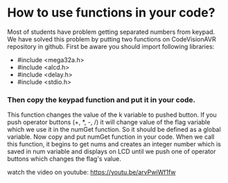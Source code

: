 # How to use functions in your code?
Most of students have problem getting separated numbers from keypad.
We have solved this problem by putting two functions on CodeVisionAVR repository in github.
First be aware you should import following libraries:
  *  #include <mega32a.h>
  *  #include <alcd.h>
  *  #include <delay.h>
  *  #include <stdio.h>
### Then copy the keypad function and put it in your code.
This function changes the value of the k variable to pushed button.
If you push operator buttons (+, *, -, /) it will change value of the flag variable which we use it in the numGet function. 
So it should be defined as a global variable.
Now copy and put numGet function in your code. When we call this function, it begins to get nums and creates an integer number which is saved in num variable and displays on LCD until we push one of operator buttons which changes the flag's value.

watch the video on youtube:
https://youtu.be/arvPwiWf1fw
